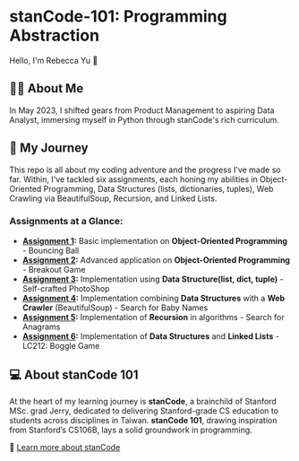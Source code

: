 # stanCode-101: Programming Abstraction
Hello, I'm Rebecca Yu 👋

## 👩‍💻 About Me
In May 2023, I shifted gears from Product Management to aspiring Data Analyst, immersing myself in Python through stanCode's rich curriculum.
## 💛 My Journey
This repo is all about my coding adventure and the progress I've made so far. Within, I've tackled six assignments, each honing my abilities in Object-Oriented Programming, Data Structures (lists, dictionaries, tuples), Web Crawling via BeautifulSoup, Recursion, and Linked Lists. 

### Assignments at a Glance:
- **[Assignment 1](https://github.com/BeckaYu/stanCode-SC101/tree/00049c5a9f4548b875bdae381d93e8054907f4a1/SC101_Assignment1):** Basic implementation on **Object-Oriented Programming** - Bouncing Ball
- **[Assignment 2](https://github.com/BeckaYu/stanCode-SC101/tree/00049c5a9f4548b875bdae381d93e8054907f4a1/SC101_Assignment2):** Advanced application on **Object-Oriented Programming** - Breakout Game
- **[Assignment 3](https://github.com/BeckaYu/stanCode-SC101/tree/00049c5a9f4548b875bdae381d93e8054907f4a1/SC101_Assignment3):** Implementation using **Data Structure(list, dict, tuple)** - Self-crafted PhotoShop
- **[Assignment 4](https://github.com/BeckaYu/stanCode-SC101/tree/00049c5a9f4548b875bdae381d93e8054907f4a1/SC101_Assignment4):** Implementation combining **Data Structures** with a **Web Crawler** (BeautifulSoup) - Search for Baby Names
- **[Assignment 5](https://github.com/BeckaYu/stanCode-SC101/tree/00049c5a9f4548b875bdae381d93e8054907f4a1/SC101_Assignment5):** Implementation of **Recursion** in algorithms - Search for Anagrams
- **[Assignment 6](https://github.com/BeckaYu/stanCode-SC101/tree/00049c5a9f4548b875bdae381d93e8054907f4a1/SC101_Assignment6):** Implementation of **Data Structures** and **Linked Lists** - LC212: Boggle Game

## 💻 About stanCode 101
At the heart of my learning journey is **stanCode**, a brainchild of Stanford MSc. grad Jerry, dedicated to delivering Stanford-grade CS education to students across disciplines in Taiwan. **stanCode 101**, drawing inspiration from Stanford’s CS106B, lays a solid groundwork in programming.

🔗 [Learn more about stanCode](https://stancode.tw/)

